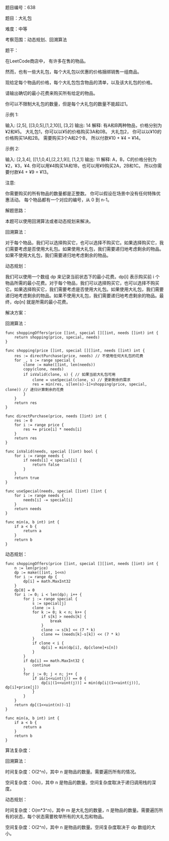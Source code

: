 题目编号：638

题目：大礼包

难度：中等

考察范围：动态规划、回溯算法

题干：

在LeetCode商店中， 有许多在售的物品。

然而，也有一些大礼包，每个大礼包以优惠的价格捆绑销售一组商品。

现给定每个物品的价格，每个大礼包包含物品的清单，以及该大礼包的价格。

请输出确切的最小花费来购买所有给定的物品。

你可以不限制大礼包的数量，但是每个大礼包的数量不能超过1。

示例 1:

输入: [2,5], [[3,0,5],[1,2,10]], [3,2]
输出: 14
解释: 
有A和B两种物品，价格分别为¥2和¥5。 
大礼包1，你可以以¥5的价格购买3A和0B。
大礼包2， 你可以以¥10的价格购买1A和2B。 
需要购买3个A和2个B， 所以付款¥10 + ¥4 = ¥14。

示例 2:

输入: [2,3,4], [[1,1,0,4],[2,2,1,9]], [1,2,1]
输出: 11
解释: 
A，B，C的价格分别为¥2，¥3，¥4. 
你可以用¥4购买1A和1B，也可以用¥9购买2A，2B和1C。 
所以你需要付款¥4 + ¥9 = ¥13。

注意:

你需要购买的所有物品的数量都是正整数。
你可以假设在场景中没有任何特殊优惠活动。
每个物品都有一个对应的编号，从 0 到 n-1。

解题思路：

本题可以使用回溯算法或者动态规划来解决。

回溯算法：

对于每个物品，我们可以选择购买它，也可以选择不购买它。如果选择购买它，我们需要考虑是否使用大礼包。如果使用大礼包，我们需要递归地考虑剩余的物品。如果不使用大礼包，我们需要递归地考虑剩余的物品。

动态规划：

我们可以使用一个数组 dp 来记录当前状态下的最小花费。dp[i] 表示购买前 i 个物品所需的最小花费。对于每个物品，我们可以选择购买它，也可以选择不购买它。如果选择购买它，我们需要考虑是否使用大礼包。如果使用大礼包，我们需要递归地考虑剩余的物品。如果不使用大礼包，我们需要递归地考虑剩余的物品。最终，dp[n] 就是所需的最小花费。

解决方案：

回溯算法：

```
func shoppingOffers(price []int, special [][]int, needs []int) int {
    return shopping(price, special, needs)
}

func shopping(price []int, special [][]int, needs []int) int {
    res := directPurchase(price, needs) // 不使用任何大礼包的花费
    for _, s := range special {
        clone := make([]int, len(needs))
        copy(clone, needs)
        if isValid(clone, s) { // 如果当前大礼包可用
            clone = useSpecial(clone, s) // 更新剩余的需求
            res = min(res, s[len(s)-1]+shopping(price, special, clone)) // 递归计算剩余的花费
        }
    }
    return res
}

func directPurchase(price, needs []int) int {
    res := 0
    for i := range price {
        res += price[i] * needs[i]
    }
    return res
}

func isValid(needs, special []int) bool {
    for i := range needs {
        if needs[i] < special[i] {
            return false
        }
    }
    return true
}

func useSpecial(needs, special []int) []int {
    for i := range needs {
        needs[i] -= special[i]
    }
    return needs
}

func min(a, b int) int {
    if a < b {
        return a
    }
    return b
}
```

动态规划：

```
func shoppingOffers(price []int, special [][]int, needs []int) int {
    n := len(price)
    dp := make([]int, 1<<n)
    for i := range dp {
        dp[i] = math.MaxInt32
    }
    dp[0] = 0
    for i := 0; i < len(dp); i++ {
        for j := range special {
            s := special[j]
            clone := i
            for k := 0; k < n; k++ {
                if s[k] > needs[k] {
                    break
                }
                clone -= s[k] << (7 * k)
                clone += (needs[k]-s[k]) << (7 * k)
            }
            if clone < i {
                dp[i] = min(dp[i], dp[clone]+s[n])
            }
        }
        if dp[i] == math.MaxInt32 {
            continue
        }
        for j := 0; j < n; j++ {
            if i&(1<<uint(j)) == 0 {
                dp[i|(1<<uint(j))] = min(dp[i|(1<<uint(j))], dp[i]+price[j])
            }
        }
    }
    return dp[(1<<uint(n))-1]
}

func min(a, b int) int {
    if a < b {
        return a
    }
    return b
}
```

算法复杂度：

回溯算法：

时间复杂度：O(2^n)，其中 n 是物品的数量。需要遍历所有的情况。

空间复杂度：O(n)，其中 n 是物品的数量。空间复杂度取决于递归调用栈的深度。

动态规划：

时间复杂度：O(m*3^n)，其中 m 是大礼包的数量，n 是物品的数量。需要遍历所有的状态，每个状态需要枚举所有的大礼包和物品。

空间复杂度：O(2^n)，其中 n 是物品的数量。空间复杂度取决于 dp 数组的大小。